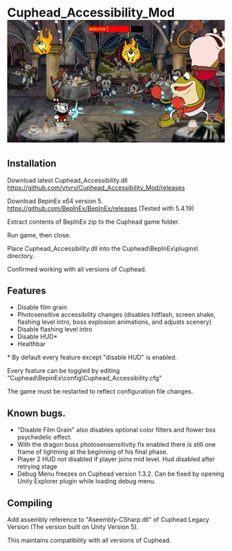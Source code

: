 # Cuphead_Accessibility_Mod  <img src="https://raw.githubusercontent.com/vtvrv/Cuphead_Accessibility_Mod/main/images/example01_360p.jpg">


## Installation

Download latest Cuphead_Accessibility.dll https://github.com/vtvrv/Cuphead_Accessibility_Mod/releases

Download BepinEx x64 version 5. https://github.com/BepInEx/BepInEx/releases (Tested with 5.4.19) 

Extract contents of BepInEx zip to the Cuphead game folder. 

Run game, then close. 

Place Cuphead_Accessibility.dll into the Cuphead\BepInEx\plugins\ directory. 

Confirmed working with all versions of Cuphead.

## Features
- Disable film grain
- Photosensitive accessibility changes (disables hitflash, screen shake, flashing level intro, boss explosion animations, and adjusts scenery)
- Disable flashing level intro
- Disable HUD*
- Healthbar

\* By default every feature except "disable HUD" is enabled.

Every feature can be toggled by editing "Cuphead\BepinEx\config\Cuphead_Accessibility.cfg"

The game must be restarted to reflect configuration file changes.

## Known bugs.
- "Disable Film Grain" also disables optional color filters and flower bss psychedelic effect.
- With the dragon boss photosensensitivity fix enabled there is still one frame of lightning at the beginning of his final phase.
- Player 2 HUD not disabled if player joins mid level. Hud disabled after retrying stage
- Debug Menu freezes on Cuphead version 1.3.2. Can be fixed by opening Unity Explorer plugin while loading debug menu.

## Compiling
Add assembly reference to "Aseembly-CSharp.dll" of Cuphead Legacy Version (The version built on Unity Version 5). 

This maintains compatibility with all versions of Cuphead.
